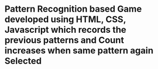 # Pattern Recognition based Game developed using HTML, CSS, Javascript which records the previous patterns and Count increases when same pattern again Selected
